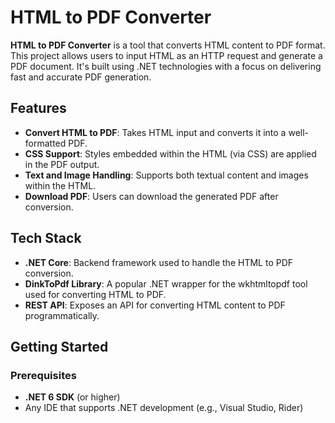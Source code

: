 # HTML to PDF Converter

**HTML to PDF Converter** is a tool that converts HTML content to PDF format. This project allows users to input HTML as an HTTP request and generate a PDF document. It's built using .NET technologies with a focus on delivering fast and accurate PDF generation.

## Features
- **Convert HTML to PDF**: Takes HTML input and converts it into a well-formatted PDF.
- **CSS Support**: Styles embedded within the HTML (via CSS) are applied in the PDF output.
- **Text and Image Handling**: Supports both textual content and images within the HTML.
- **Download PDF**: Users can download the generated PDF after conversion.

## Tech Stack
- **.NET Core**: Backend framework used to handle the HTML to PDF conversion.
- **DinkToPdf Library**: A popular .NET wrapper for the wkhtmltopdf tool used for converting HTML to PDF.
- **REST API**: Exposes an API for converting HTML content to PDF programmatically.

## Getting Started

### Prerequisites
- **.NET 6 SDK** (or higher)
- Any IDE that supports .NET development (e.g., Visual Studio, Rider)

